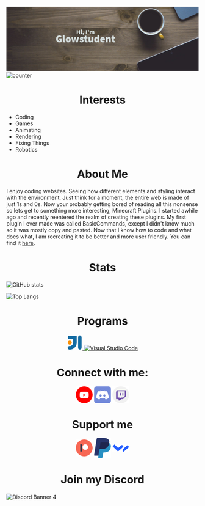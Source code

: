 ![Glowstudent's GitHub Banner](banner.png)
![counter](https://encm3ykyc5knbus.m.pipedream.net)

<h1 align="center">Interests</h1>

- Coding
- Games
- Animating
- Rendering
- Fixing Things
- Robotics

<h1 align="center">About Me</h1>

<p align="left" text-indent='10px'>
  
I enjoy coding websites. Seeing how different elements and styling interact with the environment. Just think for a moment, the entire web is made of just 1s and 0s. Now your probably getting bored of reading all this nonsense so lets get to something more interesting, Minecraft Plugins. I started awhile ago and recently reentered the realm of creating these plugins. My first plugin I ever made was called BasicCommands, except I didn't know much so it was mostly copy and pasted. Now that I know how to code and what does what, I am recreating it to be better and more user friendly. You can find it <a href="https://github.com/Glowstudent777/BasicCommands">here</a>.

</p>

<h1 align="center">Stats</h1>

![GitHub stats](https://github-readme-stats.vercel.app/api?username=Glowstudent777&show_icons=true) 

![Top Langs](https://github-readme-stats.vercel.app/api/top-langs/?username=Glowstudent777&layout=compact)



<h1 align="center">Programs</h1>
<p align="center">
<a href="https://www.jetbrains.com/idea/" target="_blank"> <img style="cursor:pointer;" title="Intellij Idea" src="https://raw.githubusercontent.com/devicons/devicon/master/icons/intellij/intellij-original.svg" alt="Intellij" width="40" height="40"/> </a>
<a href="https://code.visualstudio.com/" target="_blank"> <img style="cursor:pointer;" title="Visual Studio Code" src="https://img.icons8.com/color/40/000000/visual-studio-code-2019.png" alt="Visual Studio Code" width="40" height="40"/> </a>
</p>

<h1 align="Center">Connect with me:</h1>
<p align="center">
<a href = 'https://www.youtube.com/channel/UCVaCrjoH8F1eygFMC7gTDeg'> <img width = '44px' align= 'center' style="cursor:pointer;" title="Youtube Channel" src="icons/youtube.svg"/></a>
<a href = 'https://discord.com/invite/4wM63P7ZUd'> <img width = '44px' align= 'center' style="cursor:pointer;" title="Discord Server" src="icons/discord.svg"/></a>
<a href = 'https://www.twitch.tv/glowstudent'> <img width = '44px' align= 'center' style="cursor:pointer;" title="Twitch" src="icons/twitch.svg"/></a> 
</p>

<h1 align="Center">Support me</h1>
<p align="center">
<a href='https://www.patreon.com/Glowstudent'> <img width='44px' align='center' style="cursor:pointer;" title="Patreon" src="icons/Patreon.svg"></a>
<a href='https://www.paypal.me/Glowstudent'> <img width='44px' align='center' style="cursor:pointer;" title="PayPal" src="icons/paypal.svg"></a>
<a href='https://wlo.link/@Glowstudent'> <img width='44px' align='center' style="cursor:pointer;" title="Willow" src="icons/Willow.svg"></a>
</p>

<h1 align="Center">Join my Discord</h1>
<a align="center">
  <img align="center" src="https://discordapp.com/api/guilds/774005477617041440/widget.png?style=banner4" alt="Discord Banner 4"/>
</a>
